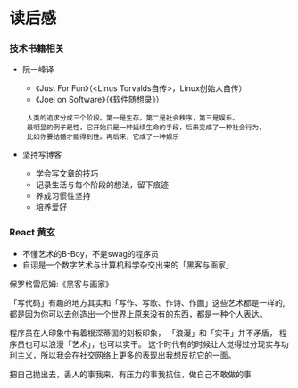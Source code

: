 # 读后感

### 技术书籍相关
+ 阮一峰译
  + 《Just For Fun》（<Linus Torvalds自传>，Linux创始人自传）
  + 《Joel on Software》（《软件随想录》）
  ```
   人类的追求分成三个阶段。第一是生存，第二是社会秩序，第三是娱乐。
   最明显的例子是性，它开始只是一种延续生命的手段，后来变成了一种社会行为，
   比如你要结婚才能得到性。再后来，它成了一种娱乐
  ```

+ 坚持写博客
    + 学会写文章的技巧
    + 记录生活与每个阶段的想法，留下痕迹
    + 养成习惯性坚持
    + 培养爱好
  


### React 黄玄

- 不懂艺术的B-Boy，不是swag的程序员
- 自诩是一个数字艺术与计算机科学杂交出来的「黑客与画家」

保罗格雷厄姆:《黑客与画家》

「写代码」有趣的地方其实和「写作、写歌、作诗、作画」这些艺术都是一样的,
都是因为你可以去创造出一个世界上原来没有的东西，都是一种个人表达。

程序员在人印象中有着根深蒂固的刻板印象， 「浪漫」和「实干」并不矛盾，
程序员也可以浪漫「艺术」，也可以实干。
这个时代有的时候让人觉得过分现实与功利主义，所以我会在社交网络上更多的表现出我想反抗它的一面。

把自己抛出去，丢人的事我来，有压力的事我抗住，做自己不敢做的事

